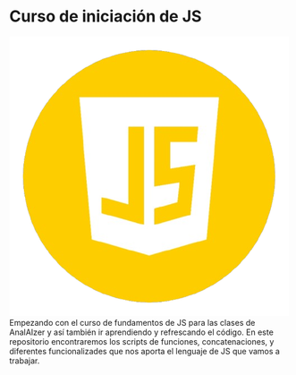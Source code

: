 # Curso de iniciación de JS

 ![JavaScript](https://github.com/pichu2707/curso-js/blob/master/js-javascript-round-logo-icon-png-7017516947717339mnyf7eumy-removebg-preview.png)
<br>
Empezando con el curso de fundamentos de JS para las clases de AnalAIzer y así también ir aprendiendo y refrescando el código.
En este repositorio encontraremos los scripts de funciones, concatenaciones, y diferentes funcionalizades que nos aporta el lenguaje de JS que vamos a trabajar.
